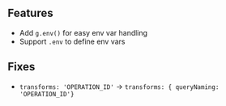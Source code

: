 ## Features

- Add `g.env()` for easy env var handling
- Support `.env` to define env vars

## Fixes

- `transforms: 'OPERATION_ID'` -> `transforms: { queryNaming: 'OPERATION_ID'}`